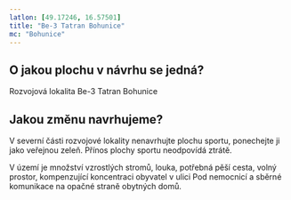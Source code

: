 ```yaml
---
latlon: [49.17246, 16.57501]
title: "Be-3 Tatran Bohunice"
mc: "Bohunice"
---
```


## O jakou plochu v návrhu se jedná?

Rozvojová lokalita Be-3 Tatran Bohunice

## Jakou změnu navrhujeme?

V severní části rozvojové lokality nenavrhujte plochu sportu, ponechejte ji jako veřejnou zeleň. Přínos plochy sportu neodpovídá ztrátě.

V území je množství vzrostlých stromů, louka, potřebná pěší cesta, volný prostor, kompenzující koncentraci obyvatel v ulici Pod nemocnicí a sběrné komunikace na opačné straně obytných domů.
